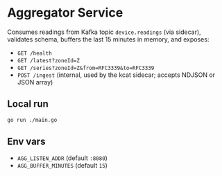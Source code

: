 # Aggregator Service

Consumes readings from Kafka topic `device.readings` (via sidecar), validates schema,
buffers the last 15 minutes in memory, and exposes:

- `GET /health`
- `GET /latest?zoneId=Z`
- `GET /series?zoneId=Z&from=RFC3339&to=RFC3339`
- `POST /ingest` (internal, used by the kcat sidecar; accepts NDJSON or JSON array)

## Local run
```bash
go run ./main.go
```

## Env vars
- `AGG_LISTEN_ADDR` (default `:8080`)
- `AGG_BUFFER_MINUTES` (default `15`)
```